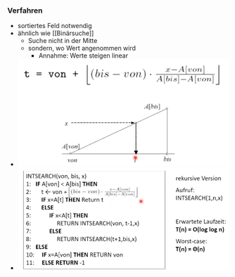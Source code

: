 ### Verfahren
+ sortiertes Feld notwendig
+ ähnlich wie [[Binärsuche]]
	+ Suche nicht in der Mitte
	+ sondern, wo Wert angenommen wird
		+ Annahme: Werte steigen linear
+ ![](../../../../z_images/Pasted%20image%2020221028172911.png)
+ ![](../../../../z_images/Pasted%20image%2020221028173207.png)

